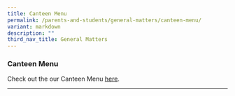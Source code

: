 ```yaml
---
title: Canteen Menu
permalink: /parents-and-students/general-matters/canteen-menu/
variant: markdown
description: ""
third_nav_title: General Matters
---
```

### Canteen Menu

Check out the our Canteen Menu [here](/files/Parents%20and%20Students/Canteen%20Menu/Canteen_Menu_for_Internet_020224_v2.pdf).

<hr>